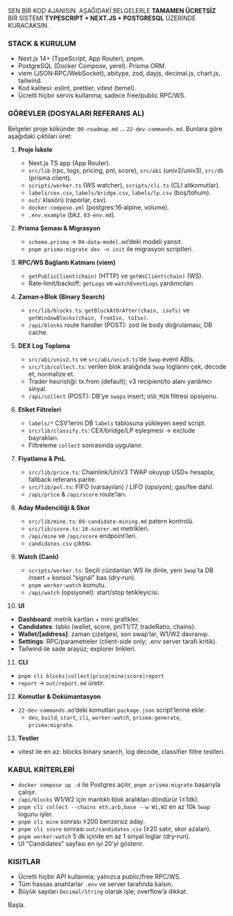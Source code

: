 SEN BİR KOD AJANISIN. AŞAĞIDAKİ BELGELERLE **TAMAMEN ÜCRETSİZ** BİR SİSTEMİ
**TYPESCRIPT + NEXT.JS + POSTGRESQL** ÜZERİNDE KURACAKSIN.

### STACK & KURULUM
- Next.js 14+ (TypeScript, App Router), pnpm.
- PostgreSQL (Docker Compose, yerel). Prisma ORM.
- viem (JSON‑RPC/WebSocket), abitype, zod, dayjs, decimal.js, chart.js, tailwind.
- Kod kalitesi: eslint, prettier, vitest (temel).
- Ücretli hiçbir servis kullanma; sadece free/public RPC/WS.

### GÖREVLER (DOSYALARI REFERANS AL)
Belgeler proje kökünde: `00-roadmap.md` … `22-dev-commands.md`.
Bunlara göre aşağıdaki çıktıları üret:

1) **Proje İskele**
   - Next.js TS app (App Router).
   - `src/lib` (rpc, logs, pricing, pnl, score), `src/abi` (univ2/univ3), `src/db` (prisma client).
   - `scripts/worker.ts` (WS watcher), `scripts/cli.ts` (CLI altkomutlar).
   - `labels/cex.csv`, `labels/bridge.csv`, `labels/lp.csv` (boş/tohum).
   - `out/` klasörü (raporlar, csv).
   - `docker-compose.yml` (postgres:16‑alpine, volume).
   - `.env.example` (bkz. `03-env.md`).

2) **Prisma Şeması & Migrasyon**
   - `schema.prisma` → `04-data-model.md`’deki modeli yansıt.
   - `pnpm prisma:migrate dev -n init` ile migrasyon scriptleri.

3) **RPC/WS Bağlantı Katmanı (viem)**
   - `getPublicClient(chain)` (HTTP) ve `getWsClient(chain)` (WS).
   - Rate‑limit/backoff; `getLogs` ve `watchEventLogs` yardımcıları.

4) **Zaman→Blok (Binary Search)**
   - `src/lib/blocks.ts`: `getBlockAtOrAfter(chain, isoTs)` ve `getWindowBlocks(chain, fromIso, toIso)`.
   - `/api/blocks` route handler (POST): zod ile body doğrulaması, DB cache.

5) **DEX Log Toplama**
   - `src/abi/univ2.ts` ve `src/abi/univ3.ts`’de `Swap` event ABIs.
   - `src/lib/collect.ts`: verilen blok aralığında `Swap` loglarını çek, decode et, normalize et.
   - Trader heuristiği: tx.from (default); v3 recipient/to alanı yardımcı sinyal.
   - `/api/collect` (POST): DB’ye `swaps` insert; `USD_MIN` filtresi opsiyonu.

6) **Etiket Filtreleri**
   - `labels/*` CSV’lerini DB `labels` tablosuna yükleyen seed script.
   - `src/lib/classify.ts`: CEX/bridge/LP eşleşmesi → exclude bayrakları.
   - Filtreleme `collect` sonrasında uygulanır.

7) **Fiyatlama & PnL**
   - `src/lib/price.ts`: Chainlink/UniV3 TWAP okuyup USD≈ hesapla; fallback referans parite.
   - `src/lib/pnl.ts`: FIFO (varsayılan) / LIFO (opsiyon); gas/fee dahil.
   - `/api/price` & `/api/score` route’ları.

8) **Aday Madenciliği & Skor**
   - `src/lib/mine.ts`: `09-candidate-mining.md` patern kontrolü.
   - `src/lib/score.ts`: `10-scorer.md` metrikleri.
   - `/api/mine` ve `/api/score` endpoint’leri.
   - `candidates.csv` çıktısı.

9) **Watch (Canlı)**
   - `scripts/worker.ts`: Seçili cüzdanları WS ile dinle, yeni `Swap`’ta DB insert + konsol “signal” bas (dry‑run).
   - `pnpm worker:watch` komutu.
   - `/api/watch` (opsiyonel): start/stop tetikleyicisi.

10) **UI**
   - **Dashboard**: metrik kartları + mini grafikler.
   - **Candidates**: tablo (wallet, score, pnlT1/T7, tradeRatio, chains).
   - **Wallet/[address]**: zaman çizelgesi, son swap’lar, W1/W2 davranışı.
   - **Settings**: RPC/parametreler (client-side only; .env server tarafı kritik).
   - Tailwind ile sade arayüz; explorer linkleri.

11) **CLI**
   - `pnpm cli blocks|collect|price|mine|score|report`
   - `report` → `out/report.md` üretir.

12) **Komutlar & Dokümantasyon**
   - `22-dev-commands.md`’deki komutları `package.json` script’lerine ekle:
     - `dev`, `build`, `start`, `cli`, `worker:watch`, `prisma:generate`, `prisma:migrate`.

13) **Testler**
   - vitest ile en az: blocks binary search, log decode, classifier filtre testleri.

### KABUL KRİTERLERİ
- `docker compose up -d` ile Postgres açılır, `pnpm prisma:migrate` başarıyla çalışır.
- `/api/blocks` W1/W2 için mantıklı blok aralıkları döndürür (±1dk).
- `pnpm cli collect --chains eth,arb,base --w W1,W2` en az 10k `Swap` logunu işler.
- `pnpm cli mine` sonrası ≥200 benzersiz aday.
- `pnpm cli score` sonrası `out/candidates.csv` (≥20 satır, skor azalan).
- `pnpm worker:watch` 5 dk içinde en az 1 sinyal loglar (dry‑run).
- UI “Candidates” sayfası en iyi 20’yi gösterir.

### KISITLAR
- Ücretli hiçbir API kullanma; yalnızca public/free RPC/WS.
- Tüm hassas anahtarlar `.env` ve server tarafında kalsın.
- Büyük sayıları `Decimal/String` olarak işle; overflow’a dikkat.

Başla.
